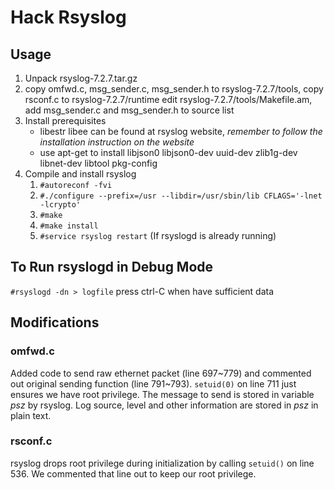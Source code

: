 # Hack Rsyslog
## Usage
1. Unpack rsyslog-7.2.7.tar.gz
2. copy omfwd.c, msg\_sender.c, msg\_sender.h to rsyslog-7.2.7/tools,
    copy rsconf.c to rsyslog-7.2.7/runtime
    edit rsyslog-7.2.7/tools/Makefile.am, add msg\_sender.c and msg\_sender.h to source list
3. Install prerequisites
    * libestr libee can be found at rsyslog website,
      _remember to follow the installation instruction on the website_
    * use apt-get to install libjson0 libjson0-dev uuid-dev zlib1g-dev libnet-dev libtool pkg-config
4. Compile and install rsyslog
    1. `#autoreconf -fvi`
    2. `#./configure --prefix=/usr --libdir=/usr/sbin/lib CFLAGS='-lnet -lcrypto'`
    3. `#make`
    4. `#make install`
    5. `#service rsyslog restart` (If rsyslogd is already running)

## To Run rsyslogd in Debug Mode
   `#rsyslogd -dn > logfile`
    press ctrl-C when have sufficient data
## Modifications
### omfwd.c
Added code to send raw ethernet packet (line 697~779)
and commented out original sending function (line 791~793).
`setuid(0)` on line 711 just ensures we have root privilege.
The message to send is stored in variable _psz_ by rsyslog.
Log source, level and other information are stored in _psz_ in plain text.

### rsconf.c
rsyslog drops root privilege during initialization by calling `setuid()` on line 536.
We commented that line out to keep our root privilege.
